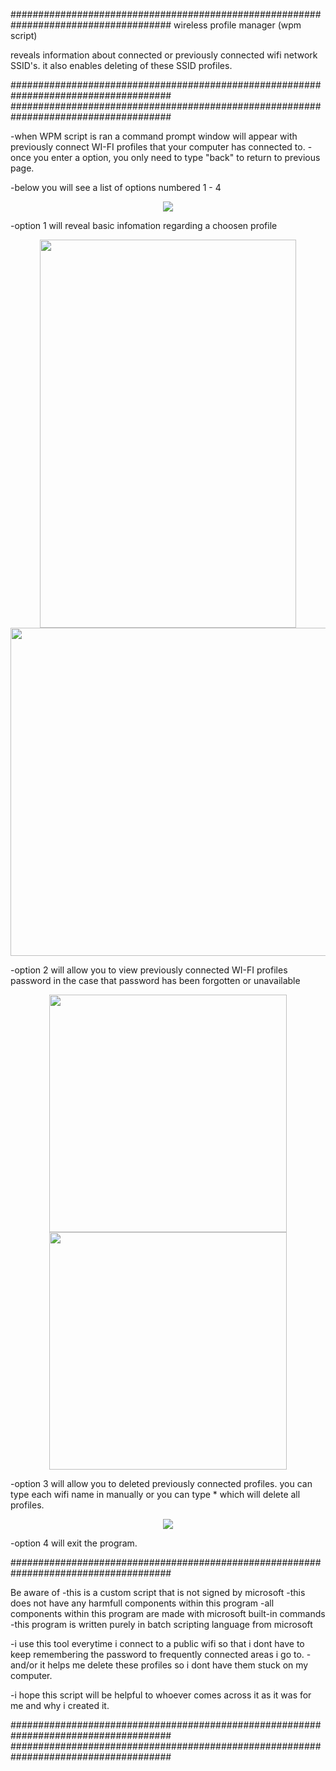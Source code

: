 #####################################################################################
wireless profile manager (wpm script) 

reveals information about connected or previously 
connected wifi network SSID's. it also enables deleting of these SSID profiles.

#####################################################################################
#####################################################################################

-when WPM script is ran a command prompt window will appear with previously connect WI-FI profiles that your computer has connected to. 
-once you enter a option, you only need to type "back" to return to previous page.


-below you will see a list of options numbered 1 - 4
<p align="center">
  <img src="https://user-images.githubusercontent.com/52839097/145103913-c2569c22-d262-46b9-9b5f-009fe41bd45d.PNG"
</p>

-option 1 will reveal basic infomation regarding a choosen profile

<p align="center">
  <img src="https://user-images.githubusercontent.com/52839097/145108657-d77cba8e-df10-4e0d-ae31-74a1ae718c8f.png" width="410" height="621" />
  <img src="https://user-images.githubusercontent.com/52839097/145108636-8a51388b-736e-4ffd-bc66-a974c39104b4.png" width="525" />
</p>  



-option 2 will allow you to view previously connected WI-FI profiles password in the case that password has been forgotten or unavailable 

<p align="center">
  <img src="https://user-images.githubusercontent.com/52839097/145103999-e535ba0b-7878-4d7a-95ad-bee58a7e64f0.png" height="380" />
  <img src="https://user-images.githubusercontent.com/52839097/145109179-a0768232-dddc-4107-9a3c-05273bb3d8e4.png" height="380" />
</p>


-option 3 will allow you to deleted previously connected profiles. you can type each wifi name in manually or you can type * which will delete all profiles.

<p align="center">
  <img src="https://user-images.githubusercontent.com/52839097/145104522-bbc86066-34fb-44ff-aead-d54181ae2108.png">
</p>


-option 4 will exit the program. 



#####################################################################################

Be aware of
-this is a custom script that is not signed by microsoft 
-this does not have any harmfull components within this program
-all components within this program are made with microsoft built-in commands 
-this program is written purely in batch scripting language from microsoft

-i use this tool everytime i connect to a public wifi so that i dont have to keep remembering the password to frequently connected areas i go to. 
-and/or it helps me delete these profiles so i dont have them stuck on my computer.

-i hope this script will be helpful to whoever comes across it as it was for me and why i created it. 

#####################################################################################
#####################################################################################
